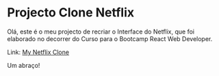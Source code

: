 # Projecto Clone Netflix

Olá, este é o meu projecto de recriar o Interface do Netflix, que foi elaborado no decorrer do Curso para o Bootcamp React Web Developer.


Link: [My Netflix Clone](https://www.plimsoftware.pt/clonenetflix/index.html)

Um abraço!


